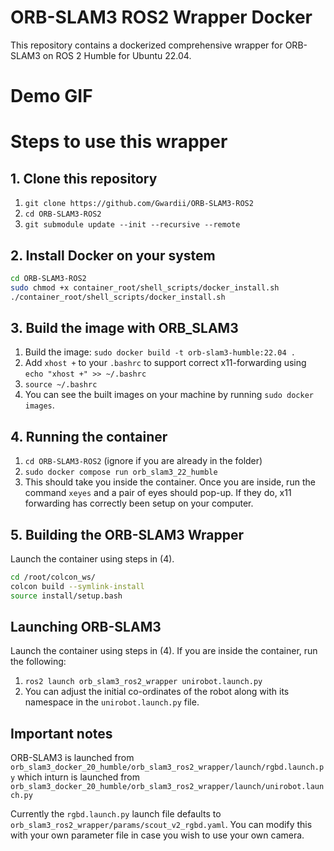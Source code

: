# ORB-SLAM3 ROS2 Wrapper Docker

This repository contains a dockerized comprehensive wrapper for ORB-SLAM3 on ROS 2 Humble for Ubuntu 22.04.

# Demo GIF

# Steps to use this wrapper

## 1. Clone this repository

1. ```git clone https://github.com/Gwardii/ORB-SLAM3-ROS2```
2. ```cd ORB-SLAM3-ROS2```
3. ```git submodule update --init --recursive --remote```

## 2. Install Docker on your system

```bash
cd ORB-SLAM3-ROS2
sudo chmod +x container_root/shell_scripts/docker_install.sh
./container_root/shell_scripts/docker_install.sh
```

## 3. Build the image with ORB_SLAM3

1. Build the image: `sudo docker build -t orb-slam3-humble:22.04 .`
2. Add `xhost +` to your `.bashrc` to support correct x11-forwarding using `echo "xhost +" >> ~/.bashrc`
3. `source ~/.bashrc`
4. You can see the built images on your machine by running `sudo docker images`.

## 4. Running the container

1. `cd ORB-SLAM3-ROS2` (ignore if you are already in the folder)
2. `sudo docker compose run orb_slam3_22_humble`
3. This should take you inside the container. Once you are inside, run the command `xeyes` and a pair of eyes should pop-up. If they do, x11 forwarding has correctly been setup on your computer.

## 5. Building the ORB-SLAM3 Wrapper

Launch the container using steps in (4).

```bash
cd /root/colcon_ws/
colcon build --symlink-install
source install/setup.bash
```

## Launching ORB-SLAM3

Launch the container using steps in (4).
If you are inside the container, run the following:

1. `ros2 launch orb_slam3_ros2_wrapper unirobot.launch.py`
2. You can adjust the initial co-ordinates of the robot along with its namespace in the `unirobot.launch.py` file.

## Important notes

ORB-SLAM3 is launched from `orb_slam3_docker_20_humble/orb_slam3_ros2_wrapper/launch/rgbd.launch.py` which inturn is launched from `orb_slam3_docker_20_humble/orb_slam3_ros2_wrapper/launch/unirobot.launch.py`

Currently the `rgbd.launch.py` launch file defaults to `orb_slam3_ros2_wrapper/params/scout_v2_rgbd.yaml`. You can modify this with your own parameter file in case you wish to use your own camera.
